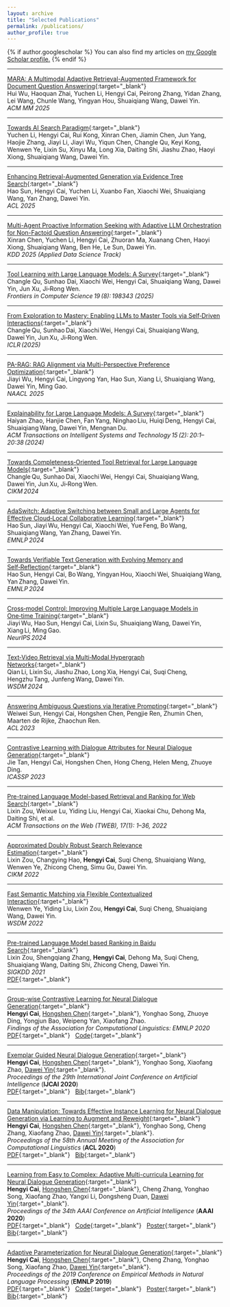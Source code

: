 ```yaml
---
layout: archive
title: "Selected Publications"
permalink: /publications/
author_profile: true
---
```


{% if author.googlescholar %}
  You can also find my articles on <u><a href="{{author.googlescholar}}">my Google Scholar profile</a>.</u>
{% endif %}

<!-- {% include base_path %}

{% for post in site.publications reversed %}
  {% include archive-single.html %}
{% endfor %} -->
---
<!-- <span style="color:red;">[NEW] </span> -->

[MARA: A Multimodal Adaptive Retrieval-Augmented Framework for Document Question Answering](){:target="_blank"}  
Hui Wu, Haoquan Zhai, Yuchen Li, Hengyi Cai, Peirong Zhang, Yidan Zhang, Lei Wang, Chunle Wang, Yingyan Hou, Shuaiqiang Wang, Dawei Yin.  
*ACM MM 2025*  

---

[Towards AI Search Paradigm](https://arxiv.org/abs/2506.17188){:target="_blank"}  
Yuchen Li, Hengyi Cai, Rui Kong, Xinran Chen, Jiamin Chen, Jun Yang, Haojie Zhang, Jiayi Li, Jiayi Wu, Yiqun Chen, Changle Qu, Keyi Kong, Wenwen Ye, Lixin Su, Xinyu Ma, Long Xia, Daiting Shi, Jiashu Zhao, Haoyi Xiong, Shuaiqiang Wang, Dawei Yin.  

---

[Enhancing Retrieval-Augmented Generation via Evidence Tree Search](https://aclanthology.org/2025.acl-long.1175/){:target="_blank"}  
Hao Sun, Hengyi Cai, Yuchen Li, Xuanbo Fan, Xiaochi Wei, Shuaiqiang Wang, Yan Zhang, Dawei Yin.  
*ACL 2025*  

---

[Multi-Agent Proactive Information Seeking with Adaptive LLM Orchestration for Non-Factoid Question Answering](){:target="_blank"}  
Xinran Chen, Yuchen Li, Hengyi Cai, Zhuoran Ma, Xuanang Chen, Haoyi Xiong, Shuaiqiang Wang, Ben He, Le Sun, Dawei Yin.  
*KDD 2025 (Applied Data Science Track)*  

---

[Tool Learning with Large Language Models: A Survey](){:target="_blank"}  
Changle Qu, Sunhao Dai, Xiaochi Wei, Hengyi Cai, Shuaiqiang Wang, Dawei Yin, Jun Xu, Ji‑Rong Wen.  
*Frontiers in Computer Science 19 (8): 198343 (2025)*  

---

[From Exploration to Mastery: Enabling LLMs to Master Tools via Self‑Driven Interactions](){:target="_blank"}  
Changle Qu, Sunhao Dai, Xiaochi Wei, Hengyi Cai, Shuaiqiang Wang, Dawei Yin, Jun Xu, Ji‑Rong Wen.  
*ICLR (2025)*  

---

[PA-RAG: RAG Alignment via Multi-Perspective Preference Optimization](){:target="_blank"}  
Jiayi Wu, Hengyi Cai, Lingyong Yan, Hao Sun, Xiang Li, Shuaiqiang Wang, Dawei Yin, Ming Gao.  
*NAACL 2025*  

---

[Explainability for Large Language Models: A Survey](){:target="_blank"}  
Haiyan Zhao, Hanjie Chen, Fan Yang, Ninghao Liu, Huiqi Deng, Hengyi Cai, Shuaiqiang Wang, Dawei Yin, Mengnan Du.  
*ACM Transactions on Intelligent Systems and Technology 15 (2): 20:1–20:38 (2024)*  

---

[Towards Completeness‑Oriented Tool Retrieval for Large Language Models](){:target="_blank"}  
Changle Qu, Sunhao Dai, Xiaochi Wei, Hengyi Cai, Shuaiqiang Wang, Dawei Yin, Jun Xu, Ji‑Rong Wen.  
*CIKM 2024*  

---

[AdaSwitch: Adaptive Switching between Small and Large Agents for Effective Cloud‑Local Collaborative Learning](){:target="_blank"}  
Hao Sun, Jiayi Wu, Hengyi Cai, Xiaochi Wei, Yue Feng, Bo Wang, Shuaiqiang Wang, Yan Zhang, Dawei Yin.  
*EMNLP 2024*  

---

[Towards Verifiable Text Generation with Evolving Memory and Self‑Reflection](){:target="_blank"}  
Hao Sun, Hengyi Cai, Bo Wang, Yingyan Hou, Xiaochi Wei, Shuaiqiang Wang, Yan Zhang, Dawei Yin.  
*EMNLP 2024*  

---

[Cross‑model Control: Improving Multiple Large Language Models in One‑time Training](){:target="_blank"}  
Jiayi Wu, Hao Sun, Hengyi Cai, Lixin Su, Shuaiqiang Wang, Dawei Yin, Xiang Li, Ming Gao.  
*NeurIPS 2024*  

---

[Text‑Video Retrieval via Multi‑Modal Hypergraph Networks](){:target="_blank"}  
Qian Li, Lixin Su, Jiashu Zhao, Long Xia, Hengyi Cai, Suqi Cheng, Hengzhu Tang, Junfeng Wang, Dawei Yin.  
*WSDM 2024*  

---

[Answering Ambiguous Questions via Iterative Prompting](){:target="_blank"}  
Weiwei Sun, Hengyi Cai, Hongshen Chen, Pengjie Ren, Zhumin Chen, Maarten de Rijke, Zhaochun Ren.  
*ACL 2023*  

---

[Contrastive Learning with Dialogue Attributes for Neural Dialogue Generation](){:target="_blank"}  
Jie Tan, Hengyi Cai, Hongshen Chen, Hong Cheng, Helen Meng, Zhuoye Ding.  
*ICASSP 2023*  

---

[Pre-trained Language Model-based Retrieval and Ranking for Web Search](){:target="_blank"}  
Lixin Zou, Weixue Lu, Yiding Liu, Hengyi Cai, Xiaokai Chu, Dehong Ma, Daiting Shi, et al.  
*ACM Transactions on the Web (TWEB), 17(1): 1–36, 2022*  

---

[Approximated Doubly Robust Search Relevance Estimation](https://arxiv.org/abs/2208.07671){:target="_blank"}  
Lixin Zou, Changying Hao, **Hengyi Cai**, Suqi Cheng, Shuaiqiang Wang, Wenwen Ye, Zhicong Cheng, Simu Gu, Dawei Yin.  
*CIKM 2022*  

---

[Fast Semantic Matching via Flexible Contextualized Interaction](https://dl.acm.org/doi/abs/10.1145/3488560.3498442){:target="_blank"}  
Wenwen Ye, Yiding Liu, Lixin Zou, **Hengyi Cai**, Suqi Cheng, Shuaiqiang Wang, Dawei Yin.    
*WSDM 2022*  

---

[Pre-trained Language Model based Ranking in Baidu Search](https://arxiv.org/abs/2105.11108){:target="_blank"}  
Lixin Zou, Shengqiang Zhang, **Hengyi Cai**, Dehong Ma, Suqi Cheng, Shuaiqiang Wang, Daiting Shi, Zhicong Cheng, Dawei Yin.  
*SIGKDD 2021*  
[PDF](https://arxiv.org/pdf/2105.11108.pdf){:target="_blank"}  

---

[Group-wise Contrastive Learning for Neural Dialogue Generation](https://arxiv.org/abs/2009.07543){:target="_blank"}   
**Hengyi Cai**, [Hongshen Chen](https://www.chenhongshen.com/){:target="_blank"}, Yonghao Song, Zhuoye Ding, Yongjun Bao, Weipeng Yan, Xiaofang Zhao.  
*Findings of the Association for Computational Linguistics: EMNLP 2020*  
[PDF](https://www.caihengyi.com/files/GCL4Dialog.pdf){:target="_blank"}&nbsp;&nbsp;  [Code](https://github.com/hengyicai/ContrastiveLearning4Dialogue){:target="_blank"}

---

[Exemplar Guided Neural Dialogue Generation](https://www.ijcai.org/Proceedings/2020/498){:target="_blank"}   
**Hengyi Cai**, [Hongshen Chen](https://www.chenhongshen.com/){:target="_blank"}, Yonghao Song, Xiaofang Zhao, [Dawei Yin](http://www.yindawei.com/){:target="_blank"}.  
*Proceedings of the 29th International Joint Conference on Artificial Intelligence* (**IJCAI 2020**)   
[PDF](https://www.ijcai.org/Proceedings/2020/0498.pdf){:target="_blank"}&nbsp;&nbsp;  [Bib](https://www.caihengyi.com/files/Hengyi_IJCAI20.txt){:target="_blank"}  

---

[Data Manipulation: Towards Effective Instance Learning for Neural Dialogue Generation via Learning to Augment and Reweight](https://www.aclweb.org/anthology/2020.acl-main.564/){:target="_blank"}  
**Hengyi Cai**, [Hongshen Chen](https://www.chenhongshen.com/){:target="_blank"}, Yonghao Song, Cheng Zhang, Xiaofang Zhao, [Dawei Yin](http://www.yindawei.com/){:target="_blank"}.  
*Proceedings of the 58th Annual Meeting of the Association for Computational Linguistics* (**ACL 2020**)   
[PDF](https://www.aclweb.org/anthology/2020.acl-main.564.pdf){:target="_blank"}&nbsp;&nbsp;  [Bib](https://www.caihengyi.com/files/Hengyi_ACL20.txt){:target="_blank"}  

---

[Learning from Easy to Complex: Adaptive Multi-curricula Learning for Neural Dialogue Generation](https://arxiv.org/abs/2003.00639){:target="_blank"}  
**Hengyi Cai**, [Hongshen Chen](https://www.chenhongshen.com/){:target="_blank"}, Cheng Zhang, Yonghao Song, Xiaofang Zhao, Yangxi Li, Dongsheng Duan, [Dawei Yin](http://www.yindawei.com/){:target="_blank"}.  
*Proceedings of the 34th AAAI Conference on Artificial Intelligence* (**AAAI 2020**)   
[PDF](https://arxiv.org/pdf/2003.00639.pdf){:target="_blank"}&nbsp;&nbsp;  [Code](https://github.com/hengyicai/Adaptive_Multi-curricula_Learning_for_Dialog){:target="_blank"}&nbsp;&nbsp;  [Poster](https://www.caihengyi.com/files/AAAI20.pdf){:target="_blank"}&nbsp;&nbsp;  [Bib](https://www.caihengyi.com/files/Hengyi_AAAI20.txt){:target="_blank"}  

---

[Adaptive Parameterization for Neural Dialogue Generation](https://www.aclweb.org/anthology/D19-1188/){:target="_blank"}  
**Hengyi Cai**, [Hongshen Chen](https://www.chenhongshen.com/){:target="_blank"}, Cheng Zhang, Yonghao Song, Xiaofang Zhao, [Dawei Yin](http://www.yindawei.com/){:target="_blank"}.  
*Proceedings of the 2019 Conference on Empirical Methods in Natural Language Processing* (**EMNLP 2019**)   
[PDF](https://www.aclweb.org/anthology/D19-1188.pdf){:target="_blank"}&nbsp;&nbsp;  [Code](https://github.com/hengyicai/AdaND){:target="_blank"}&nbsp;&nbsp;  [Poster](https://www.caihengyi.com/files/EMNLP19.pdf){:target="_blank"}&nbsp;&nbsp;  [Bib](https://www.caihengyi.com/files/Hengyi_EMNLP19.txt){:target="_blank"}  
